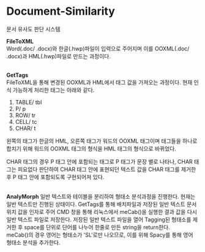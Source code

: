 Document-Similarity
=========================

문서 유사도 판단 시스템

__FileToXML__  
Word(.doc/ .docx)와 한글(.hwp)파일이 입력으로 주어지며 이를 OOXML(.doc/ .docx)과 HML(.hwp)파일로 만드는 과정이다.
<br><br>


__GetTags__  
FileToXML을 통해 변경된 OOXML과 HML에서 태그 값을 가져오는 과정이다.
현재 인식 가능하게 처리한 태그는 아래와 같다.
1. TABLE/ tbl
2. P/ p
3. ROW/ tr
4. CELL/ tc
5. CHAR/ t

왼쪽의 태그가 한글의 HML, 오른쪽 태그가 워드의 OOXML 태그이며 태그들을 하나로 합치기 위해 워드의 OOXML 태그의 형식을 HML 태그의 형식으로 바뀌었다.

CHAR 태그의 경우 P 태그 안에 포함되는 태그로 P 태그가 문장 별로 나타나, CHAR 태그는 피요없다 판단하여 CHAR 태그 안에 표현되던 텍스트 값을 CHAR 태그를 제거한 후 P 태그 안에 포함되도록 구현되어져 있다.
<br><br>


__AnalyMorph__
일반 텍스트와 테이블을  분리하여 형태소 분석과정을 진행한다.
현재는 일반 텍스트만 진행된 상태이다.
GetTags를 통해 배치파일과 저장된 일반 텍스트 문서위치 값을 인자로 주어 CMD 창을 통해 리눅스에서 meCab()을 실행한 결과 값을 다시 일반 텍스트 파일로 저장한다.
저장된 일반 텍스트 파일을 열어 Tagging된 형태소를 제거한 후 space를 단위로 단어를 나누어 한줄로 만든 string을 return한다.
<br>
meCab()의 경우 영어는 형태소가 'SL'로만 나오므로, 이를 위해 Spacy를 통해 영어 형태소 분석을 추가한다.
<br><br>
